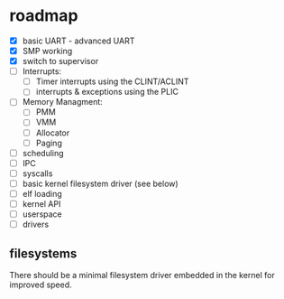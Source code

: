 # roadmap
- [x] basic UART - advanced UART
- [x] SMP working
- [x] switch to supervisor
- [ ] Interrupts:
    - [ ] Timer interrupts using the CLINT/ACLINT
    - [ ] interrupts & exceptions using the PLIC
- [ ] Memory Managment:
    - [ ] PMM
    - [ ] VMM
    - [ ] Allocator
    - [ ] Paging
- [ ] scheduling
- [ ] IPC
- [ ] syscalls
- [ ] basic kernel filesystem driver (see below)
- [ ] elf loading
- [ ] kernel API
- [ ] userspace
- [ ] drivers

## filesystems
There should be a minimal filesystem driver embedded in the kernel for improved 
speed.
